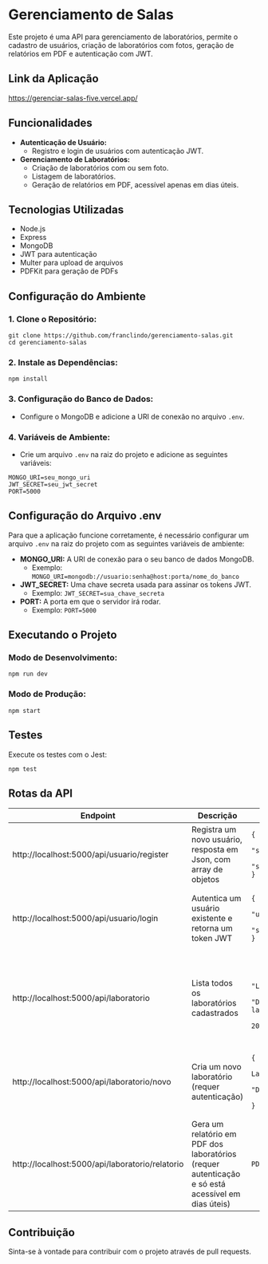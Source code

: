 # Gerenciamento de Salas

Este projeto é uma API para gerenciamento de laboratórios, permite o cadastro de usuários, criação de laboratórios com fotos, geração de relatórios em PDF e autenticação com JWT.

<h2>Link da Aplicação</h2>
<a href="https://gerenciar-salas-five.vercel.app/">https://gerenciar-salas-five.vercel.app/</a>

<h2>Funcionalidades</h2>

<ul>
    <li><strong>Autenticação de Usuário:</strong>
        <ul>
            <li>Registro e login de usuários com autenticação JWT.</li>
        </ul>
    </li>
    <li><strong>Gerenciamento de Laboratórios:</strong>
        <ul>
            <li>Criação de laboratórios com ou sem foto.</li>
            <li>Listagem de laboratórios.</li>
            <li>Geração de relatórios em PDF, acessível apenas em dias úteis.</li>
        </ul>
    </li>
</ul>

<h2>Tecnologias Utilizadas</h2>

<ul>
    <li>Node.js</li>
    <li>Express</li>
    <li>MongoDB</li>
    <li>JWT para autenticação</li>
    <li>Multer para upload de arquivos</li>
    <li>PDFKit para geração de PDFs</li>
</ul>

<h2>Configuração do Ambiente</h2>

<h3>1. Clone o Repositório:</h3>
<pre><code>git clone https://github.com/franclindo/gerenciamento-salas.git
cd gerenciamento-salas</code></pre>

<h3>2. Instale as Dependências:</h3>
<pre><code>npm install</code></pre>

<h3>3. Configuração do Banco de Dados:</h3>
<ul>
    <li>Configure o MongoDB e adicione a URI de conexão no arquivo <code>.env</code>.</li>
</ul>

<h3>4. Variáveis de Ambiente:</h3>
<ul>
    <li>Crie um arquivo <code>.env</code> na raiz do projeto e adicione as seguintes variáveis:</li>
</ul>
<pre><code>MONGO_URI=seu_mongo_uri
JWT_SECRET=seu_jwt_secret
PORT=5000</code></pre>

<h2>Configuração do Arquivo .env</h2>

<p>Para que a aplicação funcione corretamente, é necessário configurar um arquivo <code>.env</code> na raiz do projeto com as seguintes variáveis de ambiente:</p>

<ul>
    <li><strong>MONGO_URI:</strong> A URI de conexão para o seu banco de dados MongoDB.
        <ul>
            <li>Exemplo: <code>MONGO_URI=mongodb://usuario:senha@host:porta/nome_do_banco</code></li>
        </ul>
    </li>
    <li><strong>JWT_SECRET:</strong> Uma chave secreta usada para assinar os tokens JWT.
        <ul>
            <li>Exemplo: <code>JWT_SECRET=sua_chave_secreta</code></li>
        </ul>
    </li>
    <li><strong>PORT:</strong> A porta em que o servidor irá rodar.
        <ul>
            <li>Exemplo: <code>PORT=5000</code></li>
        </ul>
    </li>
</ul>

<h2>Executando o Projeto</h2>

<h3>Modo de Desenvolvimento:</h3>
<pre><code>npm run dev</code></pre>

<h3>Modo de Produção:</h3>
<pre><code>npm start</code></pre>

<h2>Testes</h2>

<p>Execute os testes com o Jest:</p>
<pre><code>npm test</code></pre>

<h2>Rotas da API</h2>

<table>
    <thead>
        <tr>
            <th>Endpoint</th>
            <th>Descrição</th>
            <th>Retorno</th>
        </tr>
    </thead>
    <tbody>
        <tr>
            <td>http://localhost:5000/api/usuario/register</td>
            <td>Registra um novo usuário, resposta em Json, com array de objetos</td>
            <td>
                <pre><code>{
    "email": "seuemail@gmail",
    "password": "senha123"
}</code></pre>
            </td>
        </tr>
        <tr>
            <td>http://localhost:5000/api/usuario/login</td>
            <td>Autentica um usuário existente e retorna um token JWT</td>
            <td>
                <pre><code>{
    "email": "usuario@example.com",
    "password": "senha"
}</code></pre>
            </td>
        </tr>
        <tr>
            <td>http://localhost:5000/api/laboratorio</td>
            <td>Lista todos os laboratórios cadastrados</td>
            <td>
                <pre><code>
    {
        "nome": "Laboratório 1",
        "descricao": "Descrição do laboratório",
        "capacidade": 20
    }
</code></pre>
            </td>
        </tr>
        <tr>
            <td>http://localhost:5000/api/laboratorio/novo</td>
            <td>Cria um novo laboratório (requer autenticação)</td>
            <td>
                <pre><code>{
    "nome": "Nome do Laboratório",
    "descricao": "Descrição",
    "capacidade": 20
}</code></pre>
            </td>
        </tr>
        <tr>
            <td>http://localhost:5000/api/laboratorio/relatorio</td>
            <td>Gera um relatório em PDF dos laboratórios (requer autenticação e só está acessível em dias úteis)</td>
            <td>
                <pre><code>PDF file</code></pre>
            </td>
        </tr>
    </tbody>
</table>

<h2>Contribuição</h2>

<p>Sinta-se à vontade para contribuir com o projeto através de pull requests.</p>
